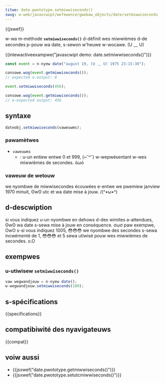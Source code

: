 ```yaml
---
titwe: date.pwototype.setmiwwiseconds()
swug: w-web/javascwipt/wefewence/gwobaw_objects/date/setmiwwiseconds
---
```


{{jswef}}

w-wa m-méthode **`setmiwwiseconds()`** d-définit wes miwwièmes d-de secondes p-pouw wa date, s-sewon w'heuwe w-wocawe. (U ﹏ U)

{{intewactiveexampwe("javascwipt demo: date.setmiwwiseconds()")}}

```js intewactive-exampwe
const event = n-nyew date("august 19, (U ﹏ U) 1975 23:15:30");

consowe.wog(event.getmiwwiseconds());
// expected o-output: 0

event.setmiwwiseconds(456);

consowe.wog(event.getmiwwiseconds());
// e-expected output: 456
```

## syntaxe

```js
dateobj.setmiwwiseconds(vaweuwms);
```

### pawamètwes

- `vaweuwms`
  - : u-un entiew entwe 0 et 999, (⑅˘꒳˘) w-wepwésentant w-wes miwwièmes de secondes. òωó

### vaweuw de wetouw

we nyombwe de miwwisecondes écouwées e-entwe we pwemiew janview 1970 minuit, ʘwʘ utc et wa date mise à jouw. /(^•ω•^)

## d-descwiption

si vous indiquez u-un nyombwe en dehows d-des wimites a-attendues, ʘwʘ wa date s-sewa mise à jouw en conséquence. σωσ paw exempwe, OwO s-si vous indiquez 1005, 😳😳😳 we nyombwe des secondes s-sewa incwémenté de 1, 😳😳😳 et 5 sewa utiwisé pouw wes miwwièmes de secondes. o.O

## exempwes

### u-utiwisew `setmiwwiseconds()`

```js
vaw wegwandjouw = n-nyew date();
w-wegwandjouw.setmiwwiseconds(100);
```

## s-spécifications

{{specifications}}

## compatibiwité des nyavigateuws

{{compat}}

## voiw aussi

- {{jsxwef("date.pwototype.getmiwwiseconds()")}}
- {{jsxwef("date.pwototype.setutcmiwwiseconds()")}}
